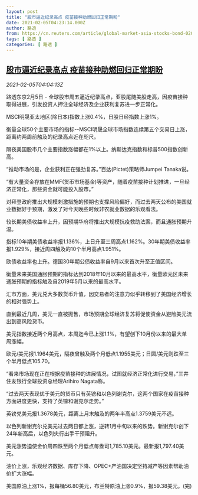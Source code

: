 ```yaml
---
layout: post
title: "股市逼近纪录高点 疫苗接种助燃回归正常期盼"
date: 2021-02-05T04:23:14.000Z
author: 路透
from: https://cn.reuters.com/article/global-market-asia-stocks-bond-0205-idCNKBS2A50CK
tags: [ 路透 ]
categories: [ 路透 ]
---
```

<!--1612498994000-->
[股市逼近纪录高点 疫苗接种助燃回归正常期盼](https://cn.reuters.com/article/global-market-asia-stocks-bond-0205-idCNKBS2A50CK)
------

<div>
<div><i>2021-02-05T04:04:13Z</i></div><p>路透东京2月5日 - 全球股市周五逼近纪录高点，亚股尾随美股走高，因疫苗接种取得进展，引发投资人押注全球经济及企业获利复苏进一步正常化。</p><p>MSCI明晟亚太地区(除日本)指数上涨0.4%，日股日经指数上涨1%。</p><p>衡量全球50个主要市场的指标--MSCI明晟全球市场指数连续第五个交易日上涨，距离约两周前触及的纪录高点近在咫尺。</p><p>隔夜美国股市几个主要指数涨幅都在1%以上。纳斯达克指数和标普500指数创新高。</p><p>“推动市场的是，企业获利正在强劲复苏。”百达(Pictet)策略师Jumpei Tanaka说。</p><p>“有大量资金存放在MMF(货币市场基金)等资产，随着疫苗接种计划推进，一旦经济正常化，那些资金就可能投入股市。”</p><p>对拜登政府推出大规模刺激措施的预期也支撑风险偏好，而过去两天公布的美国就业数据好于预期，激发了对今天晚些时候非农就业数据的乐观看法。</p><p>较长期美债收益率上升，因预期华府将推出大规模抗疫救助法案，而且通胀预期升温。</p><p>指标10年期美债收益率报1.136%，上日升至三周高点1.162%。30年期美债收益率报1.929%，接近周四触及的10个半月高点1.951%。</p><p>欧债收益率也上升。德国30年期公债收益率自9月以来首次升至正值区间。</p><p>衡量未来美国通胀预期的指标达到2018年10月以来的最高水平，衡量欧元区未来通胀预期的指标触及自2019年5月以来的最高水平。</p><p>汇市方面，美元兑大多数货币升值，因交易者的注意力似乎转移到了美国经济增长的相对强势上。</p><p>直到最近几周，美元一直被抛售，市场预期全球经济复苏将促使资金从避险美元流出到高风险货币。</p><p>美元指数接近两个月高点，本周迄今已上涨1.1%，有望创下10月份以来的最大单周涨幅。</p><p>欧元/美元报1.1964美元，隔夜曾触及两个月低点1.1955美元；日圆/美元则跌至三个半月低点105.70。</p><p>“看来市场现在正在根据疫苗接种的进展情况，试图就经济正常化进行交易，”三井住友银行全球投资总经理Arihiro Nagata称。</p><p>“过去两天表现优于美元的货币只有英镑和以色列谢克尔，这两个国家在疫苗接种方面进度更快，支持了英镑和谢克尔走势。”</p><p>英镑兑美元报1.3678美元，距离上月末触及的两年半高点1.3759美元不远。</p><p>以色列新谢克尔兑美元过去两日都上涨，逆转1月中旬以来的跌势。新谢克尔创下24年新高后，以色列央行出手干预阻升。</p><p>美元涨势迫使金价周四跌至两个月低点每盎司1,785.10美元。最新报1,797.40美元。</p><p>油价上涨，乐观经济数据、库存下降、OPEC+产油国决定坚持减产等因素帮助油价扩大涨幅。</p><p>美国原油上涨1%，报每桶56.80美元，布兰特原油上涨0.9%，报59.38美元。(完)</p>
</div>
